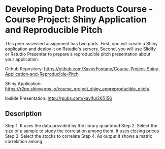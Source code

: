 # Developing Data Products Course - Course Project: Shiny Application and Reproducible Pitch
This peer assessed assignment has two parts. First, you will create a Shiny application and deploy it on Rstudio's servers. Second, you will use Slidify or Rstudio Presenter to prepare a reproducible pitch presentation about your application.

Github Repository: https://github.com/XavierFontane/Course-Project-Shiny-Application-and-Reproducible-Pitch

Shiny Application: https://r2po.shinyapps.io/course_project_shiny_appreproducible_pitch/

Ioslide Presentation: http://rpubs.com/xavifu/265156

## Description

Step 1. It uses the data provided by the library quantmod
Step 2. Select the size of a sample to study the correlation among them. It uses closing prices
Step 3. Select the stocks to correlate
Step 4. As output it shows a matrix correlation among 

